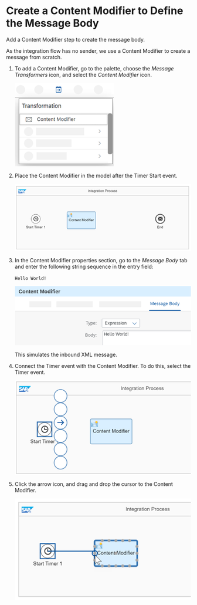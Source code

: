 <!-- loio766db408db48412c9bdca58879a726d3 -->

# Create a Content Modifier to Define the Message Body

Add a Content Modifier step to create the message body.

As the integration flow has no sender, we use a Content Modifier to create a message from scratch.

1.  To add a Content Modifier, go to the palette, choose the *Message Transformers* icon, and select the *Content Modifier* icon.

    ![](images/Content_Modifier_in_Palette_9c9bbd0.png)

2.  Place the Content Modifier in the model after the Timer Start event.

    ![](images/Getting_Started_Smoke_3_9ee5185.png)

3.  In the Content Modifier properties section, go to the *Message Body* tab and enter the following string sequence in the entry field:

    `Hello World!`

    ![](images/Content_Modifier_Hello_World_e58843c.png)

    This simulates the inbound XML message.

4.  Connect the Timer event with the Content Modifier. To do this, select the Timer event.

    ![](images/Getting_Started_Timer_Start_03_381d676.png)

5.  Click the arrow icon, and drag and drop the cursor to the Content Modifier.

    ![](images/Getting_Started_Timer_Start_04_ef9898a.png)


